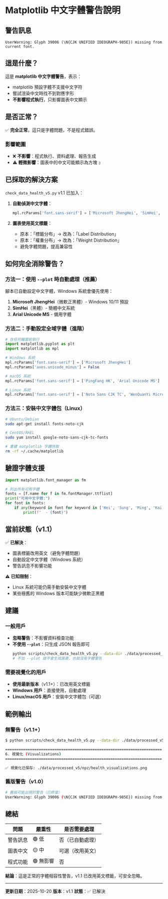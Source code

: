 # Matplotlib 中文字體警告說明

## 警告訊息

```
UserWarning: Glyph 39006 (\N{CJK UNIFIED IDEOGRAPH-985E}) missing from current font.
```

## 這是什麼？

這是 **matplotlib 中文字體警告**，表示：
- matplotlib 預設字體不支援中文字符
- 嘗試渲染中文時找不到對應字形
- **不影響程式執行**，只影響圖表中文顯示

## 是否正常？

✅ **完全正常**，這只是字體問題，不是程式錯誤。

### 影響範圍
- ❌ **不影響**：程式執行、資料處理、報告生成
- ⚠️ **輕微影響**：圖表中的中文可能顯示為方塊 `▯`

## 已採取的解決方案

`check_data_health_v5.py` v1.1 已加入：

1. **自動偵測中文字體**：
   ```python
   mpl.rcParams['font.sans-serif'] = ['Microsoft JhengHei', 'SimHei', 'Arial Unicode MS']
   ```

2. **圖表使用英文標籤**：
   - 原本：「標籤分布」→ 改為：「Label Distribution」
   - 原本：「權重分布」→ 改為：「Weight Distribution」
   - 避免字體問題，提高兼容性

## 如何完全消除警告？

### 方法一：使用 `--plot` 時自動處理（推薦）
腳本已自動設定中文字體，Windows 系統會優先使用：
1. **Microsoft JhengHei**（微軟正黑體）- Windows 10/11 預設
2. **SimHei**（黑體）- 簡體中文系統
3. **Arial Unicode MS** - 備用字體

### 方法二：手動設定全域字體（進階）

```python
# 在任何繪圖前執行
import matplotlib.pyplot as plt
import matplotlib as mpl

# Windows 系統
mpl.rcParams['font.sans-serif'] = ['Microsoft JhengHei']
mpl.rcParams['axes.unicode_minus'] = False

# macOS 系統
mpl.rcParams['font.sans-serif'] = ['PingFang HK', 'Arial Unicode MS']

# Linux 系統
mpl.rcParams['font.sans-serif'] = ['Noto Sans CJK TC', 'WenQuanYi Micro Hei']
```

### 方法三：安裝中文字體包（Linux）

```bash
# Ubuntu/Debian
sudo apt-get install fonts-noto-cjk

# CentOS/RHEL
sudo yum install google-noto-sans-cjk-tc-fonts

# 重建 matplotlib 字體快取
rm -rf ~/.cache/matplotlib
```

## 驗證字體支援

```python
import matplotlib.font_manager as fm

# 列出所有可用字體
fonts = [f.name for f in fm.fontManager.ttflist]
print("可用中文字體:")
for font in fonts:
    if any(keyword in font for keyword in ['Hei', 'Sung', 'Ming', 'Kai', 'CJK', 'Unicode']):
        print(f"  - {font}")
```

## 當前狀態（v1.1）

✅ **已解決**：
- 圖表標籤改用英文（避免字體問題）
- 自動設定中文字體（Windows 系統）
- 警告訊息不影響功能

⚠️ **已知限制**：
- Linux 系統可能仍需手動安裝中文字體
- 某些極舊的 Windows 版本可能缺少微軟正黑體

## 建議

### 一般用戶
- **忽略警告**：不影響資料檢查功能
- **不使用 `--plot`**：只生成 JSON 報告即可
  ```bash
  python scripts/check_data_health_v5.py --data-dir ./data/processed_v5/npz
  # 不加 --plot 就不會生成圖表，也就沒有字體警告
  ```

### 需要視覺化的用戶
- **使用最新版本**（v1.1+）：已改用英文標籤
- **Windows 用戶**：直接使用，自動處理
- **Linux/macOS 用戶**：安裝中文字體包（可選）

## 範例輸出

### 無警告（v1.1+）
```bash
$ python scripts/check_data_health_v5.py --data-dir ./data/processed_v5/npz --plot

======================================================================
6. 視覺化 (Visualizations)
======================================================================

✅ 視覺化已保存: ./data/processed_v5/npz/health_visualizations.png
```

### 舊版警告（v1.0）
```bash
# 舊版可能出現的警告（已修復）
UserWarning: Glyph 39006 (\N{CJK UNIFIED IDEOGRAPH-985E}) missing from current font.
```

## 總結

| 問題 | 嚴重性 | 是否需要處理 |
|------|--------|--------------|
| 警告訊息 | 🟢 低 | 否（已自動處理） |
| 圖表中文 | 🟡 中 | 可選（改用英文） |
| 程式功能 | 🟢 無影響 | 否 |

**結論**：這是正常的字體相容性警告，v1.1 已改用英文標籤，可安全忽略。

---

**更新日期**：2025-10-20
**版本**：v1.1
**狀態**：✅ 已解決
